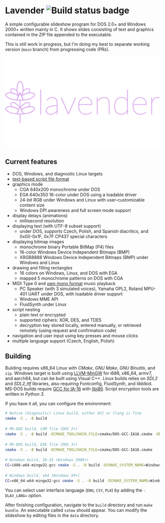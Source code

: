 # Lavender ![Build status badge](https://github.com/thecatkitty/lavender/actions/workflows/build.yml/badge.svg?event=push)

A simple configurable slideshow program for DOS 2.0+ and Windows 2000+ written mainly in C. It shows slides consisting of text and graphics contained in the ZIP file appended to the executable.

This is still work in progress, but I'm doing my best to separate working version (`main` branch) from progressing code (PRs).

![Lavender project logo](docs/lavender.png)

## Current features
* DOS, Windows, and diagnostic Linux targets
* [text-based script file format](docs/slides.md)
* graphics mode
  * CGA 640x200 monochrome under DOS
  * EGA 640x350 16-color under DOS using a loadable driver
  * 24-bit RGB under Windows and Linux with user-customizable content size
  * Windows DPI awareness and full screen mode support
* display delays (animations)
  * millisecond resolution
* displaying text (with UTF-8 subset support)
  * under DOS, supports Czech, Polish, and Spanish diacritics, and 0x00-0x1F, 0x7F CP437 special characters
* displaying bitmap images
  * monochrome binary Portable BitMap (P4) files
  * 16-color Windows Device Independent Bitmaps (BMP)
  * XRGB8888 Windows Device Independent Bitmaps (BMP) under Windows and Linux
* drawing and filling rectangles
  * 16 colors on Windows, Linux, and DOS with EGA
  * mapped 5 monochrome patterns on DOS with CGA
* MIDI Type 0 and [own mono format](docs/spk.md) music playback
  * PC Speaker (with 3 simulated voices), Yamaha OPL2, Roland MPU-401 UART under DOS, with loadable driver support
  * Windows MME API
  * FluidSynth under Linux
* script nesting
  * plain text or encrypted
  * supported ciphers: XOR, DES, and TDES
  * decryption key stored locally, entered manually, or retrieved remotely (using request and confirmation code)
* navigation and user input using key presses and mouse clicks
* multiple language support (Czech, English, Polish)

## Building
Building requires x86_64 Linux with *CMake*, *GNU Make*, *GNU Binutils*, and `zip`.
Windows target is built using [LLVM-MinGW](https://github.com/mstorsjo/llvm-mingw) for i686, x86_64, armv7, and aarch64, but can be built using Visual C++.
Linux builds relies on *SDL2* and *SDL2_ttf* libraries, also requiring Fontconfig, FluidSynth, and libblkid.
MS-DOS builds require [GCC for IA-16](https://github.com/tkchia/gcc-ia16/) with [libi86](https://github.com/tkchia/libi86/).
Script encryption tools are written in *Python 3*.

If you have it all, you can configure the environment:
```sh
# Native (diagnostic) Linux build, either GCC or Clang is fine
cmake -S . -B build

# MS-DOS build, COM file (DOS 2+)
cmake -S . -B build -DCMAKE_TOOLCHAIN_FILE=cmake/DOS-GCC-IA16.cmake -DDOS_TARGET_COM=1

# MS-DOS build, EXE file (DOS 3+)
cmake -S . -B build -DCMAKE_TOOLCHAIN_FILE=cmake/DOS-GCC-IA16.cmake

# Windows build, IA-32 (Windows 2000+)
CC=i686-w64-mingw32-gcc cmake -S . -B build -DCMAKE_SYSTEM_NAME=Windows

# Windows build, x64 (Windows XP+)
CC=x86_64-w64-mingw32-gcc cmake -S . -B build -DCMAKE_SYSTEM_NAME=Windows
```

You can select user interface language (`ENU`, `CSY`, `PLK`) by adding the `-DLAV_LANG=` option.

After finishing configuration, navigate to the `build` directory and run `make bundle`. An executable called `sshow` should appear. You can modify the slideshow by editing files in the `data` directory.
